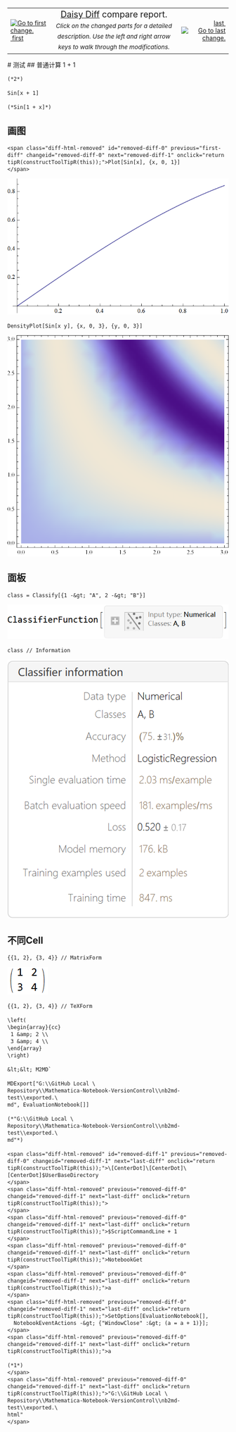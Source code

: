 

<div class="diff-topbar">
<table class="diffpage-html-firstlast">
<tbody><tr>
<td style="text-align: left;"><a class="diffpage-html-a" onclick="scrollToEvent(event)" id="first-diff" href="#removed-diff-0" next="removed-diff-0"><img class="diff-icon" src="images/diff-first.gif" title="Go to first change."></a><a class="diffpage-html-a" onclick="scrollToEvent(event)" href="#removed-diff-0">&nbsp;first</a></td><td style="text-align: center; font-size: 140%;"><a style="font-size: 100%;" class="diffpage-html-a" href="http://code.google.com/p/daisydiff/">Daisy Diff</a> compare report.<br>
<span style="font-style: italic; font-size: 70%;">Click on the changed parts for a detailed description. Use the left and right arrow keys to walk through the modifications.</span></td><td style="text-align: right;"><a class="diffpage-html-a" onclick="scrollToEvent(event)" href="#removed-diff-1">
              last&nbsp;</a><a class="diffpage-html-a" onclick="scrollToEvent(event)" id="last-diff" href="#removed-diff-1" previous="removed-diff-1"><img class="diff-icon" src="images/diff-last.gif" title="Go to last change."></a></td>
</tr>
</tbody></table>
</div>
# 测试
## 普通计算
    1 + 1
    
    (*2*)

    Sin[x + 1]
    
    (*Sin[1 + x]*)

## 画图
    <span class="diff-html-removed" id="removed-diff-0" previous="first-diff" changeid="removed-diff-0" next="removed-diff-1" onclick="return tipR(constructToolTipR(this));">Plot[Sin[x], {x, 0, 1}]
    </span>
&#13;&#10;<span class="diff-html-removed" previous="first-diff" changeid="removed-diff-0" next="removed-diff-1" onclick="return tipR(constructToolTipR(this));">![026uxzej9mafr](img\026uxzej9mafr.png)</span><span class="diff-html-removed" previous="first-diff" changeid="removed-diff-0" next="removed-diff-1" onclick="return tipR(constructToolTipR(this));"></span>

    DensityPlot[Sin[x y], {x, 0, 3}, {y, 0, 3}]

&#13;&#10;![1bptnm94jalyz](img\1bptnm94jalyz.png)
## 面板
    class = Classify[{1 -&gt; "A", 2 -&gt; "B"}]

&#13;&#10;![0l65it4xi3ew9](img\0l65it4xi3ew9.png)

    class // Information

&#13;&#10;![1e92b6s35x304](img\1e92b6s35x304.png)
## 不同Cell
    {{1, 2}, {3, 4}} // MatrixForm

&#13;&#10;![0tf7n6kng4irs](img\0tf7n6kng4irs.png)

    {{1, 2}, {3, 4}} // TeXForm

    \left(
    \begin{array}{cc}
     1 &amp; 2 \\
     3 &amp; 4 \\
    \end{array}
    \right)

    &lt;&lt; M2MD`

    MDExport["G:\\GitHub Local \
    Repository\\Mathematica-Notebook-VersionControl\\nb2md-test\\exported.\
    md", EvaluationNotebook[]]
    
    (*"G:\\GitHub Local \
    Repository\\Mathematica-Notebook-VersionControl\\nb2md-test\\exported.\
    md"*)

    <span class="diff-html-removed" id="removed-diff-1" previous="removed-diff-0" changeid="removed-diff-1" next="last-diff" onclick="return tipR(constructToolTipR(this));">\[CenterDot]\[CenterDot]\[CenterDot]$UserBaseDirectory
    </span>
    <span class="diff-html-removed" previous="removed-diff-0" changeid="removed-diff-1" next="last-diff" onclick="return tipR(constructToolTipR(this));">
    </span>
    <span class="diff-html-removed" previous="removed-diff-0" changeid="removed-diff-1" next="last-diff" onclick="return tipR(constructToolTipR(this));">$ScriptCommandLine + 1
    </span>
    <span class="diff-html-removed" previous="removed-diff-0" changeid="removed-diff-1" next="last-diff" onclick="return tipR(constructToolTipR(this));">NotebookGet
    </span>
    <span class="diff-html-removed" previous="removed-diff-0" changeid="removed-diff-1" next="last-diff" onclick="return tipR(constructToolTipR(this));">a
    </span>
    <span class="diff-html-removed" previous="removed-diff-0" changeid="removed-diff-1" next="last-diff" onclick="return tipR(constructToolTipR(this));">SetOptions[EvaluationNotebook[], 
      NotebookEventActions -&gt; {"WindowClose" :&gt; (a = a + 1)}];
    </span>
    <span class="diff-html-removed" previous="removed-diff-0" changeid="removed-diff-1" next="last-diff" onclick="return tipR(constructToolTipR(this));">a
    
    (*1*)
    </span>
    <span class="diff-html-removed" previous="removed-diff-0" changeid="removed-diff-1" next="last-diff" onclick="return tipR(constructToolTipR(this));">"G:\\GitHub Local \
    Repository\\Mathematica-Notebook-VersionControl\\nb2md-test\\exported.\
    html"
    </span>


